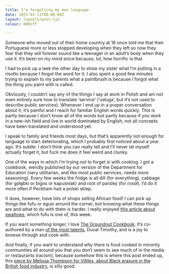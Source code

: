 ```yaml
---
title: I’m forgetting my own language
date: 2021-03-11T00:00:00Z
layout: layouts/post.njk
colour: 000cff

---
```

Someone who moved out of their home country at 16 once told me that their Portuguese more or less stopped developing when they left so now they fear that they will forever sound like a teenager in an adult’s body when they use it. It’s been on my mind since because, lol, how horrific is that.

I had to pick up a leek the other day to show my sister what I’m putting in a risotto because I forgot the word for it. I also spent a good few minutes trying to explain to my parents what a paintbrush is because I forgot what the thing you paint with is called.

Obviously, I couldn’t say any of the things I say at work in Polish and am not even entirely sure how to translate ‘service’ (‘usługa’, but it’s not used to describe public services). Whenever I end up in a proper conversation about it, it’s painful and I reach for familiar English words quickly. This is partly because I don’t know all of the words but partly because if you work in a new-ish field and live in world dominated by English, not all concepts have been translated and understood yet.

I speak to family and friends most days, but that’s apparently not enough for language to start deteriorating, which I probably first noticed about a year ago. It’s subtle: I don’t think you can really tell and I’ll never let myself actually forget it, but fuck me does it feel weird and clunky.

One of the ways in which I’m trying not to forget is with cooking. I got a cookbook, weirdly published by our version of the Department for Education (very utilitarian, and like most public services, needs more seasoning). Every few weeks the fridge is all dill (for everything), cabbage (for gołąbki or bigos or kapuśniak) and root of parsley (for rosół). I’d do it more often if Peckham had a polski sklep.

It does, however, have lots of shops selling African food! I can pick up things like fufu or egusi around the corner, but knowing what these things are and what to do with them is harder. I really enjoyed [this article about swallows](https://www.nytimes.com/2021/03/05/dining/fufu-recipe-swallows.html), which fufu is one of, this week.

If you want something longer, I love [The Groundnut Cookbook](https://thehappyfoodie.co.uk/books/the-groundnut-cookbook). It’s co-authored by a man [of the most talents](https://youtu.be/9Gj9YxDdk2A), Duval Timothy, and is a joy to browse through and cook with.

And finally, if you want to understand why there is food cooked in minority communities all around you that you don’t seem to see much of in the media or restaurants (racism), because somehow this is where this post ended up, this [piece by Melissa Thompson for Vittles, about Black erasure in the British food industry](https://vittles.substack.com/p/vittles-612-black-erasure-in-the), is silly good.